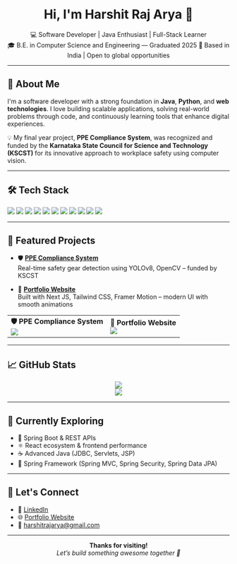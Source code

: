 <!-- GitHub Profile README -->


<h1 align="center">Hi, I'm Harshit Raj Arya 👋</h1>

<p align="center">
  💻 Software Developer | Java Enthusiast | Full-Stack Learner  
  <br>
  🎓 B.E. in Computer Science and Engineering — Graduated 2025  
  📍 Based in India | Open to global opportunities  
</p>

---

## 🧠 About Me

I'm a software developer with a strong foundation in **Java**, **Python**, and **web technologies**. I love building scalable applications, solving real-world problems through code, and continuously learning tools that enhance digital experiences.

💡 My final year project, **PPE Compliance System**, was recognized and funded by the **Karnataka State Council for Science and Technology (KSCST)** for its innovative approach to workplace safety using computer vision.

---

## 🛠️ Tech Stack

<p>
  <img src="https://img.shields.io/badge/Java-ED8B00?style=for-the-badge&logo=java&logoColor=white"/>
  <img src="https://img.shields.io/badge/Python-3776AB?style=for-the-badge&logo=python&logoColor=white"/>
  <img src="https://img.shields.io/badge/HTML5-E34F26?style=for-the-badge&logo=html5&logoColor=white"/>
  <img src="https://img.shields.io/badge/CSS3-1572B6?style=for-the-badge&logo=css3&logoColor=white"/>
  <img src="https://img.shields.io/badge/JavaScript-F7DF1E?style=for-the-badge&logo=javascript&logoColor=black"/>
  <img src="https://img.shields.io/badge/React-20232A?style=for-the-badge&logo=react&logoColor=61DAFB"/>
  <img src="https://img.shields.io/badge/TailwindCSS-38B2AC?style=for-the-badge&logo=tailwind-css&logoColor=white"/>
  <img src="https://img.shields.io/badge/SpringBoot-6DB33F?style=for-the-badge&logo=spring-boot&logoColor=white"/>
  <img src="https://img.shields.io/badge/Git-F05032?style=for-the-badge&logo=git&logoColor=white"/>
  <img src="https://img.shields.io/badge/PostgreSQL-336791?style=for-the-badge&logo=postgresql&logoColor=white"/>
  <img src="https://img.shields.io/badge/Linux-FCC624?style=for-the-badge&logo=linux&logoColor=black"/>
</p>

---

## 🌟 Featured Projects

- 🛡️ [**PPE Compliance System**](https://github.com/HRArya/ppe-compliance-system)  
  Real-time safety gear detection using YOLOv8, OpenCV – funded by KSCST

- 💼 [**Portfolio Website**](https://github.com/HRArya/portfolio)  
  Built with Next JS, Tailwind CSS, Framer Motion – modern UI with smooth animations


<!-- GitHub Repo Cards with Descriptions (2 in a row) -->
<table  align="center">
  <tr>
    <td>
      <b>🛡️ PPE Compliance System</b><br>
      <a href="https://github.com/HRArya/ppe-compliance-system">
        <img src="https://github-readme-stats.vercel.app/api/pin/?username=HRArya&repo=ppe-compliance-system&theme=github_dark" />
      </a>
    </td>
    <td>
      <b>💼 Portfolio Website</b><br>
      <a href="https://github.com/HRArya/portfolio">
        <img src="https://github-readme-stats.vercel.app/api/pin/?username=HRArya&repo=portfolio&theme=github_dark" />
      </a>
    </td>
  </tr>
</table>



---

## 📈 GitHub Stats

<p align="center">
  <img src="https://github-readme-stats.vercel.app/api?username=HRArya&show_icons=true&theme=github_dark&hide_title=true" />
  <br/>
  <img src="https://visitor-badge.laobi.icu/badge?page_id=HRArya" />
</p>

---

## 🌱 Currently Exploring

- 🔁 Spring Boot & REST APIs  
- ⚛️ React ecosystem & frontend performance  
- ☕ Advanced Java (JDBC, Servlets, JSP)  
- 🌿 Spring Framework (Spring MVC, Spring Security, Spring Data JPA)   

---

## 🤝 Let's Connect

- 💼 [LinkedIn](https://www.linkedin.com/in/harshitrajarya)  
- 🌐 [Portfolio Website](https://hraportfolio.vercel.app/)  
- 📧 harshitrajarya@gmail.com  

---

<p align="center">
  <b>Thanks for visiting!</b>  
  <br/>
  <i>Let’s build something awesome together 🚀</i>
</p>
